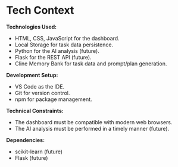 # Tech Context

**Technologies Used:**
- HTML, CSS, JavaScript for the dashboard.
- Local Storage for task data persistence.
- Python for the AI analysis (future).
- Flask for the REST API (future).
- Cline Memory Bank for task data and prompt/plan generation.

**Development Setup:**
- VS Code as the IDE.
- Git for version control.
- npm for package management.

**Technical Constraints:**
- The dashboard must be compatible with modern web browsers.
- The AI analysis must be performed in a timely manner (future).

**Dependencies:**
- scikit-learn (future)
- Flask (future)

